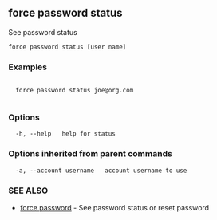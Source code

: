 ## force password status

See password status

```
force password status [user name]
```

### Examples

```

  force password status joe@org.com


```

### Options

```
  -h, --help   help for status
```

### Options inherited from parent commands

```
  -a, --account username   account username to use
```

### SEE ALSO

* [force password](force_password.md)	 - See password status or reset password


